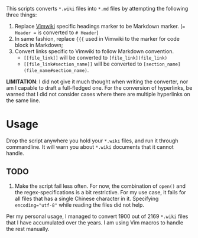 
This scripts converts `*.wiki` files into `*.md` files by attempting the
following three things:
1. Replace [Vimwiki](https://github.com/vimwiki/vimwiki) specific headings
   marker to be Markdown marker. (`= Header =` is converted to `# Header`)
2. In same fashion, replace `{{{` used in Vimwiki to the marker for code block
   in Markdown;
3. Convert links specific to Vimwiki to follow Markdown convention.
   * `[[file_link]]` will be converted to `[file_link](file_link)` 
   * `[[file_link#section_name]]` will be converted to
     `[section_name](file_name#section_name)`.

**LIMITATION**: I did not give it much thought when writing the converter, nor
am I capable to draft a full-fledged one. For the conversion of hyperlinks, be
warned that I did not consider cases where there are multiple hyperlinks on the
same line.
   
     
# Usage
Drop the script anywhere you hold your `*.wiki` files, and run it  through
commandline. It will warn you about `*.wiki` documents that it cannot handle.




## TODO
1. Make the script fail less often.
For now, the combination of `open()` and the regex-specifications is a bit
restrictive. For my use case, it fails for all files that has a single Chinese
character in it. Specifying `encoding="utf-8"` while reading the files did not
help.

Per my personal usage, I managed to convert 1900 out of 2169 `*.wiki` files that
I have accumulated over the years. I am using Vim macros to handle the rest
manually.
